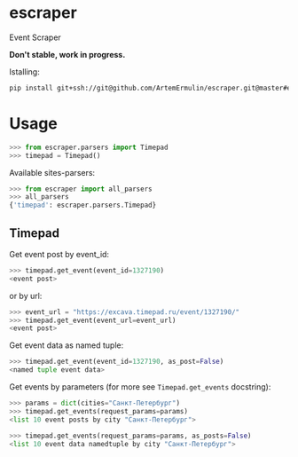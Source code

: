 # escraper
Event Scraper

**Don't stable, work in progress.**

Istalling:
```bash
pip install git+ssh://git@github.com/ArtemErmulin/escraper.git@master#egg=escraper-0.0.3
```

# Usage
```python
>>> from escraper.parsers import Timepad
>>> timepad = Timepad()
```
Available sites-parsers:
```python
>>> from escraper import all_parsers
>>> all_parsers
{'timepad': escraper.parsers.Timepad}
```
## Timepad
Get event post by event_id:
```python
>>> timepad.get_event(event_id=1327190)
<event post>
```

or by url:
```python
>>> event_url = "https://excava.timepad.ru/event/1327190/"
>>> timepad.get_event(event_url=event_url)
<event post>
```

Get event data as named tuple:
```python
>>> timepad.get_event(event_id=1327190, as_post=False)
<named tuple event data>
```

Get events by parameters (for more see `Timepad.get_events` docstring):
```python
>>> params = dict(cities="Санкт-Петербург")
>>> timepad.get_events(request_params=params)
<list 10 event posts by city "Санкт-Петербург">
```
```python
>>> timepad.get_events(request_params=params, as_posts=False)
<list 10 event data namedtuple by city "Санкт-Петербург">
```
